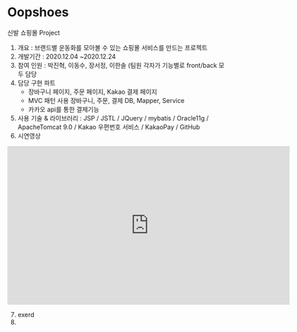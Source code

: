 # Oopshoes
신발 쇼핑몰 Project
1. 개요 : 브랜드별 운동화를 모아볼 수 있는 쇼핑몰 서비스를 만드는 프로젝트 
2. 개발기간 : 2020.12.04 ~2020.12.24
3. 참여 인원 : 박진혁, 이동수, 장서정, 이한솔 (팀원 각자가 기능별로 front/back 모두 담당
4. 담당 구현 파트
    * 장바구니 페이지, 주문 페이지, Kakao 결제 페이지
    * MVC 패턴 사용 장바구니, 주문, 결제 DB, Mapper, Service
    * 카카오 api를 통한 결제기능
5. 사용 기술 & 라이브러리 : JSP / JSTL / JQuery / mybatis / Oracle11g / ApacheTomcat 9.0 / Kakao 우편번호 서비스 / KakaoPay / GitHub
6. 시연영상

<iframe width="640" height="360" src="https://www.youtube.com/embed/6Az2cNU7gUw" frameborder="0" gesture="media" allowfullscreen=""></iframe>

7. exerd
8.

